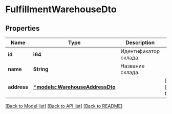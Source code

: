 # FulfillmentWarehouseDto

## Properties
Name | Type | Description | Notes
------------ | ------------- | ------------- | -------------
**id** | **i64** | Идентификатор склада. | 
**name** | **String** | Название склада. | 
**address** | [***models::WarehouseAddressDto**](WarehouseAddressDTO.md) |  | [optional] [default to None]

[[Back to Model list]](../README.md#documentation-for-models) [[Back to API list]](../README.md#documentation-for-api-endpoints) [[Back to README]](../README.md)



